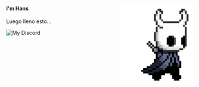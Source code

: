<div>
<img src="./img/icon.gif" width="200" align="right"/>
 <!---<img src="./img/about_whiteandblack_style0.gif" width="500" />-->
 
#### I'm Hans

Luego lleno esto...

![My Discord](https://discord-readme-badge.vercel.app/api?id=360927353305694208)

</div>
